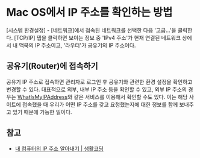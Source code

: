 # Mac OS에서 IP 주소를 확인하는 방법

\[시스템 환경설정\] - \[네트워크\]에서 접속된 네트워크를 선택한 다음 '고급...'을 클릭한다. \[TCP/IP\] 탭을 클릭하면 보이는 정보 중 'IPv4 주소'가 현재 연결된 네트워크 상에서 내 맥북의 IP 주소이고, '라우터'가 공유기의 IP 주소이다.

## 공유기(Router)에 접속하기

공유기 IP 주소로 접속하면 관리자로 로그인 후 공유기와 관련한 환경 설정을 확인하고 변경할 수 있다. 대표적으로 외부, 내부 IP 주소 등을 확인할 수 있고, 외부 IP 주소의 경우는 [WhatIsMyIPAddress](https://whatismyipaddress.com/)와 같은 서비스를 이용해서 확인할 수도 있다. 이는 해당 사이트에 접속했을 때 우리가 어떤 IP 주소를 갖고 요청했는지에 대한 정보를 함께 보내주고 있기 때문에 가능한 일이다.

## 참고

* [내 컴퓨터의 IP 주소 알아내기 | 생활코딩](https://opentutorials.org/course/3265/20036)
